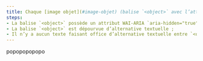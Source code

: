 ```yaml
---
title: Chaque [image objet](#image-objet) (balise `<object>` avec l’attribut `type="image/…"`) [de décoration](#image-de-decoration), sans [légende](#legende-d-image), vérifie-t-elle ces conditions ?
steps:
- La balise `<object>` possède un attribut WAI-ARIA `aria-hidden="true"` ;
- La balise `<object>` est dépourvue d’alternative textuelle ;
- Il n’y a aucun texte faisant office d’alternative textuelle entre `<object>` et `</object>`.
---
```


popopopopopo